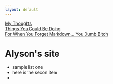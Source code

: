 ```yaml
---
layout: default
---
```


[My Thoughts](thoughts.md)   
[Things You Could Be Doing](boredthings.md)  
[For When You Forget Markdown... You Dumb Bitch](https://www.markdownguide.org/cheat-sheet/)

# Alyson's site 
* sample list one 
* here is the secon item
* 

